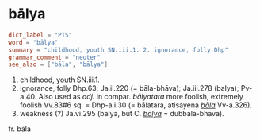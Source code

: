 # bālya

``` toml
dict_label = "PTS"
word = "bālya"
summary = "childhood, youth SN.iii.1. 2. ignorance, folly Dhp"
grammar_comment = "neuter"
see_also = ["bāla", "bālya"]
```

1. childhood, youth SN.iii.1.
2. ignorance, folly Dhp.63; Ja.ii.220 (= bāla\-bhāva); Ja.iii.278 (balya); Pv\-a.40. Also used as *adj.* in compar. *bālyatara* more foolish, extremely foolish Vv.83#6 sq. = Dhp\-a.i.30 (= bālatara, atisayena *[bāla](bāla.md)* Vv\-a.326).
3. weakness (?) Ja.vi.295 (balya, but C. *[bālya](bālya.md)* = dubbala\-bhāva).

fr. bāla

